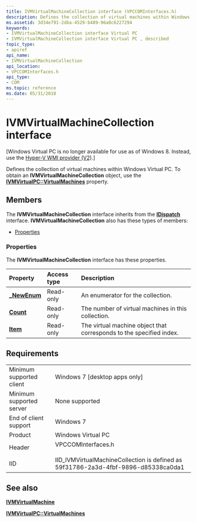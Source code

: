 ```yaml
---
title: IVMVirtualMachineCollection interface (VPCCOMInterfaces.h)
description: Defines the collection of virtual machines within Windows Virtual PC. To obtain an IVMVirtualMachineCollection object, use the IVMVirtualPC VirtualMachines property.
ms.assetid: 3d34e791-2dba-4529-b489-96a0c6227294
keywords:
- IVMVirtualMachineCollection interface Virtual PC
- IVMVirtualMachineCollection interface Virtual PC , described
topic_type:
- apiref
api_name:
- IVMVirtualMachineCollection
api_location:
- VPCCOMInterfaces.h
api_type:
- COM
ms.topic: reference
ms.date: 05/31/2018
---
```


# IVMVirtualMachineCollection interface

\[Windows Virtual PC is no longer available for use as of Windows 8. Instead, use the [Hyper-V WMI provider (V2)](https://docs.microsoft.com/windows/desktop/HyperV_v2/windows-virtualization-portal).\]

Defines the collection of virtual machines within Windows Virtual PC. To obtain an **IVMVirtualMachineCollection** object, use the [**IVMVirtualPC::VirtualMachines**](ivmvirtualpc-virtualmachines.md) property.

## Members

The **IVMVirtualMachineCollection** interface inherits from the [**IDispatch**](https://msdn.microsoft.com/library/ms221608(v=VS.71).aspx) interface. **IVMVirtualMachineCollection** also has these types of members:

-   [Properties](#properties)

### Properties

The **IVMVirtualMachineCollection** interface has these properties.



| Property                                                             | Access type          | Description                                                                    |
|:---------------------------------------------------------------------|:---------------------|:-------------------------------------------------------------------------------|
| [**\_NewEnum**](ivmvirtualmachinecollection--newenum.md)<br/> | Read-only<br/> | An enumerator for the collection.<br/>                                   |
| [**Count**](ivmvirtualmachinecollection-count.md)<br/>        | Read-only<br/> | The number of virtual machines in this collection.<br/>                  |
| [**Item**](ivmvirtualmachinecollection-item.md)<br/>          | Read-only<br/> | The virtual machine object that corresponds to the specified index.<br/> |



 

## Requirements



|                                     |                                                                                                |
|-------------------------------------|------------------------------------------------------------------------------------------------|
| Minimum supported client<br/> | Windows 7 \[desktop apps only\]<br/>                                                     |
| Minimum supported server<br/> | None supported<br/>                                                                      |
| End of client support<br/>    | Windows 7<br/>                                                                           |
| Product<br/>                  | Windows Virtual PC<br/>                                                                  |
| Header<br/>                   | <dl> <dt>VPCCOMInterfaces.h</dt> </dl>  |
| IID<br/>                      | IID\_IVMVirtualMachineCollection is defined as 59f31786-2a3d-4fbf-9896-d85338ca0da1<br/> |



## See also

<dl> <dt>

[**IVMVirtualMachine**](ivmvirtualmachine.md)
</dt> <dt>

[**IVMVirtualPC::VirtualMachines**](ivmvirtualpc-virtualmachines.md)
</dt> </dl>

 

 





